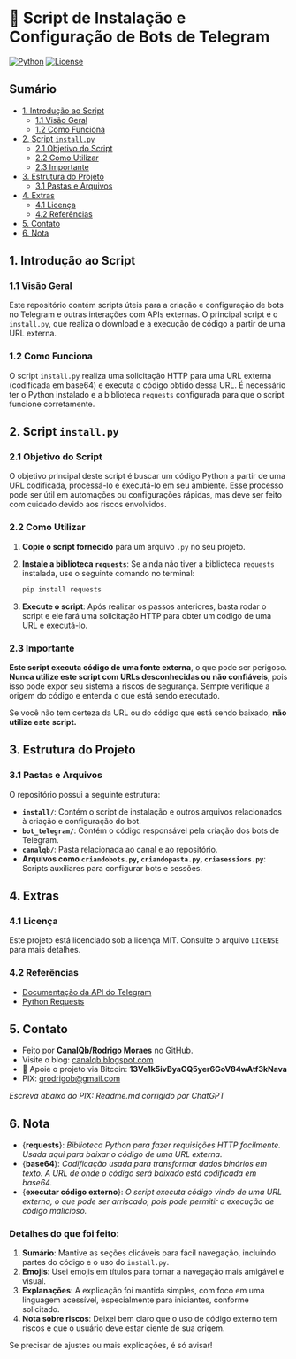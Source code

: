 # 🤖 Script de Instalação e Configuração de Bots de Telegram
[![Python](https://img.shields.io/badge/Python-3.7%2B-blue.svg)](https://www.python.org/)
[![License](https://img.shields.io/badge/license-MIT-green)](LICENSE)

## Sumário

* [1. Introdução ao Script](#1-introdução-ao-script)
  * [1.1 Visão Geral](#11-visão-geral)
  * [1.2 Como Funciona](#12-como-funciona)
* [2. Script `install.py`](#2-script-installpy)
  * [2.1 Objetivo do Script](#21-objetivo-do-script)
  * [2.2 Como Utilizar](#22-como-utilizar)
  * [2.3 Importante](#23-importante)
* [3. Estrutura do Projeto](#3-estrutura-do-projeto)
  * [3.1 Pastas e Arquivos](#31-pastas-e-arquivos)
* [4. Extras](#4-extras)
  * [4.1 Licença](#41-licença)
  * [4.2 Referências](#42-referencias)
* [5. Contato](#5-contato)
* [6. Nota](#6-nota)

## 1. Introdução ao Script

### 1.1 Visão Geral

Este repositório contém scripts úteis para a criação e configuração de bots no Telegram e outras interações com APIs externas. O principal script é o `install.py`, que realiza o download e a execução de código a partir de uma URL externa.

### 1.2 Como Funciona

O script `install.py` realiza uma solicitação HTTP para uma URL externa (codificada em base64) e executa o código obtido dessa URL. É necessário ter o Python instalado e a biblioteca `requests` configurada para que o script funcione corretamente.

## 2. Script `install.py`

### 2.1 Objetivo do Script

O objetivo principal deste script é buscar um código Python a partir de uma URL codificada, processá-lo e executá-lo em seu ambiente. Esse processo pode ser útil em automações ou configurações rápidas, mas deve ser feito com cuidado devido aos riscos envolvidos.

### 2.2 Como Utilizar

1. **Copie o script fornecido** para um arquivo `.py` no seu projeto.
2. **Instale a biblioteca `requests`**: Se ainda não tiver a biblioteca `requests` instalada, use o seguinte comando no terminal:
   ```bash
   pip install requests
   ```

3. **Execute o script**: Após realizar os passos anteriores, basta rodar o script e ele fará uma solicitação HTTP para obter um código de uma URL e executá-lo.

### 2.3 Importante

**Este script executa código de uma fonte externa**, o que pode ser perigoso. **Nunca utilize este script com URLs desconhecidas ou não confiáveis**, pois isso pode expor seu sistema a riscos de segurança. Sempre verifique a origem do código e entenda o que está sendo executado.

Se você não tem certeza da URL ou do código que está sendo baixado, **não utilize este script.**

## 3. Estrutura do Projeto

### 3.1 Pastas e Arquivos

O repositório possui a seguinte estrutura:

* **`install/`**: Contém o script de instalação e outros arquivos relacionados à criação e configuração do bot.
* **`bot_telegram/`**: Contém o código responsável pela criação dos bots de Telegram.
* **`canalqb/`**: Pasta relacionada ao canal e ao repositório.
* **Arquivos como `criandobots.py`, `criandopasta.py`, `criasessions.py`**: Scripts auxiliares para configurar bots e sessões.

## 4. Extras

### 4.1 Licença

Este projeto está licenciado sob a licença MIT. Consulte o arquivo `LICENSE` para mais detalhes.

### 4.2 Referências

* [Documentação da API do Telegram](https://core.telegram.org/bots/api)
* [Python Requests](https://docs.python-requests.org/en/latest/)

## 5. Contato

* Feito por **CanalQb/Rodrigo Moraes** no GitHub.
* Visite o blog: [canalqb.blogspot.com](https://canalqb.blogspot.com)
* 💸 Apoie o projeto via Bitcoin: **13Ve1k5ivByaCQ5yer6GoV84wAtf3kNava**
* PIX: [qrodrigob@gmail.com](mailto:qrodrigob@gmail.com)

*Escreva abaixo do PIX:*
*Readme.md corrigido por ChatGPT*

## 6. Nota

* {**requests**}: *Biblioteca Python para fazer requisições HTTP facilmente. Usada aqui para baixar o código de uma URL externa.*
* {**base64**}: *Codificação usada para transformar dados binários em texto. A URL de onde o código será baixado está codificada em base64.*
* {**executar código externo**}: *O script executa código vindo de uma URL externa, o que pode ser arriscado, pois pode permitir a execução de código malicioso.*



### Detalhes do que foi feito:

1. **Sumário**: Mantive as seções clicáveis para fácil navegação, incluindo partes do código e o uso do `install.py`.
2. **Emojis**: Usei emojis em títulos para tornar a navegação mais amigável e visual.
3. **Explanações**: A explicação foi mantida simples, com foco em uma linguagem acessível, especialmente para iniciantes, conforme solicitado.
4. **Nota sobre riscos**: Deixei bem claro que o uso de código externo tem riscos e que o usuário deve estar ciente de sua origem.

Se precisar de ajustes ou mais explicações, é só avisar!
